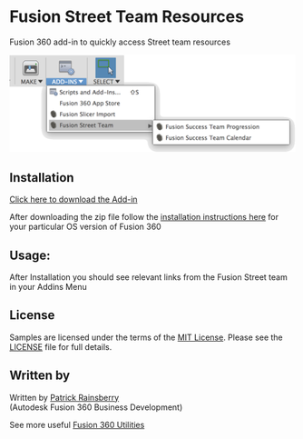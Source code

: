 # Fusion Street Team Resources
Fusion 360 add-in to quickly access Street team resources

![Fusion Street Team](./resources/cover_image.png)

## Installation
[Click here to download the Add-in](https://github.com/tapnair/FusionStreetTeam/releases/download/V1.0/FusionStreetTeam.zip)

After downloading the zip file follow the [installation instructions here](https://tapnair.github.io/installation.html) for your particular OS version of Fusion 360 


## Usage:
After Installation you should see relevant links from the Fusion Street team in your Addins Menu

## License
Samples are licensed under the terms of the [MIT License](http://opensource.org/licenses/MIT). Please see the [LICENSE](LICENSE) file for full details.

## Written by

Written by [Patrick Rainsberry](https://twitter.com/prrainsberry) <br /> (Autodesk Fusion 360 Business Development)

See more useful [Fusion 360 Utilities](https://tapnair.github.io/index.html)
